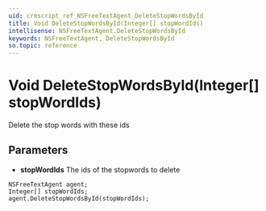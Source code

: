 ```yaml
---
uid: crmscript_ref_NSFreeTextAgent_DeleteStopWordsById
title: Void DeleteStopWordsById(Integer[] stopWordIds)
intellisense: NSFreeTextAgent.DeleteStopWordsById
keywords: NSFreeTextAgent, DeleteStopWordsById
so.topic: reference
---
```


# Void DeleteStopWordsById(Integer[] stopWordIds)

Delete the stop words with these ids

## Parameters

* **stopWordIds** The ids of the stopwords to delete

```crmscript
NSFreeTextAgent agent;
Integer[] stopWordIds;
agent.DeleteStopWordsById(stopWordIds);
```

